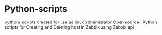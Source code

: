 # Python-scripts
pythons scripts created for use as linux administrator
Open source | Python scripts for Creating and Deleting host in Zabbix using Zabbix api
